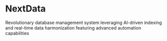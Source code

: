 # NextData
Revolutionary database management system leveraging AI-driven indexing and real-time data harmonization featuring advanced automation capabilities
